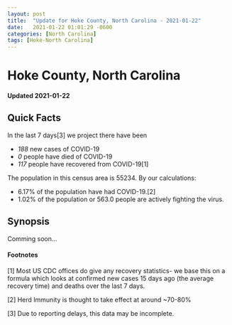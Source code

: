 ```yaml
---
layout: post
title:  "Update for Hoke County, North Carolina - 2021-01-22"
date:   2021-01-22 01:01:29 -0600
categories: [North Carolina]
tags: [Hoke-North Carolina]
---
```


# Hoke County, North Carolina
#### Updated 2021-01-22

## Quick Facts

In the last 7 days[3] we project there have been
- *188* new cases of COVID-19
- *0* people have died of COVID-19
- *117* people have recovered from COVID-19[1]

The population in this census area is 55234. By our calculations:
- 6.17% of the population have had COVID-19.[2]
- 1.02% of the population or 563.0 people are actively fighting the virus.

## Synopsis

Comming soon...


#### Footnotes

[1] Most US CDC offices do give any recovery statistics- we base this on a formula which looks at confirmed new cases
15 days ago (the average recovery time) and deaths over the last 7 days.

[2] Herd Immunity is thought to take effect at around ~70-80%

[3] Due to reporting delays, this data may be incomplete.
 
    